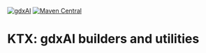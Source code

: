 [![gdxAI](https://img.shields.io/badge/gdxAI-1.8.2-red.svg)](https://github.com/libgdx/gdx-ai)
[![Maven Central](https://img.shields.io/maven-central/v/io.github.libktx/ktx-ai.svg)](https://search.maven.org/artifact/io.github.libktx/ktx-ai)

# KTX: gdxAI builders and utilities

